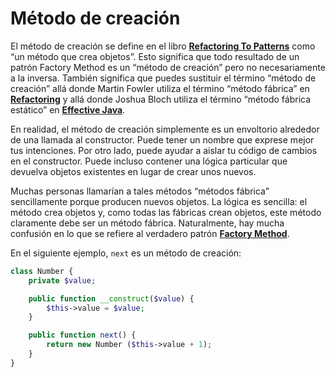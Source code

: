 # Método de creación

El método de creación se define en el libro **[Refactoring To Patterns][ref-to-patterns]** como “un método que crea objetos”. Esto significa que todo resultado de un patrón Factory Method es un “método de creación” pero no necesariamente a la inversa. También significa que puedes sustituir el término “método de creación” allá donde Martin Fowler utiliza el término “método fábrica” en **[Refactoring][ref]** y allá donde Joshua Bloch utiliza el término “método fábrica estático” en **[Effective Java][eff]**.

En realidad, el método de creación simplemente es un envoltorio alrededor de una llamada al constructor. Puede tener un nombre que exprese mejor tus intenciones. Por otro lado, puede ayudar a aislar tu código de cambios en el constructor. Puede incluso contener una lógica particular que devuelva objetos existentes en lugar de crear unos nuevos.

Muchas personas llamarían a tales métodos “métodos fábrica” sencillamente porque producen nuevos objetos. La lógica es sencilla: el método crea objetos y, como todas las fábricas crean objetos, este método claramente debe ser un método fábrica. Naturalmente, hay mucha confusión en lo que se refiere al verdadero patrón **[Factory Method][fm]**.

En el siguiente ejemplo, `next` es un método de creación:

```php
class Number {
    private $value;

    public function __construct($value) {
        $this->value = $value;
    }

    public function next() {
        return new Number ($this->value + 1);
    }
}
```

[ref-to-patterns]: https://refactoring.guru/es/ref-to-patterns-book
[ref]: https://refactoring.guru/es/ref-book
[eff]: https://refactoring.guru/es/effective-java-book
[fm]: https://refactoring.guru/es/design-patterns/factory-method
